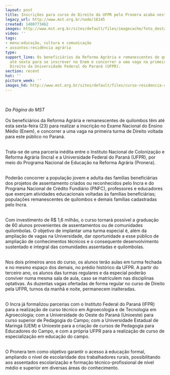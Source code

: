 ```yaml
---
layout: post
title: Inscrições para curso de Direito da UFPR pelo Pronera acaba nesta sexta
legacy_url: http://www.mst.org.br/node/16145
created: 1400773462
images: http://www.mst.org.br/sites/default/files/imagecache/foto_destaque/curso-residencia-agraria.jpg
video: ''
tags:
- menu:educação, cultura e comunicação
- assuntos:residência agrária
type: 
support_line: Os beneficiários da Reforma Agrária e remanescentes de quilombos têm
  até sexta para se inscrever no Enem e concorrer a uma vaga na primeira turma de
  Direito da Universidade Federal do Paraná (UFPR).
section: recent
hat: ''
picture_week: ''
images_hd: http://www.mst.org.br/sites/default/files/curso-residencia-agraria.jpg
---
```

<p>&nbsp;</p><p><em>Da Página do MST<br></em><br>Os beneficiários da Reforma Agrária e remanescentes de quilombos têm até esta sexta-feira (23) para realizar a inscrição no Exame Nacional do Ensino Médio (Enem), e concorrer a uma vaga na primeira turma de Direito voltada para este público no Paraná.</p><p><br>Trata-se de uma parceria inédita entre o Instituto Nacional de Colonização e Reforma Agrária (Incra) e a Universidade Federal do Paraná (UFPR), por meio do Programa Nacional de Educação na Reforma Agrária (Pronera).&nbsp;</p><p><br>Poderão concorrer a população jovem e adulta das famílias beneficiárias dos projetos de assentamento criados ou reconhecidos pelo Incra e do Programa Nacional de Crédito Fundiário (PNFC), professores e educadores que exerçam atividades educacionais voltadas às famílias beneficiárias; populações remanescentes de quilombos e demais famílias cadastradas pelo Incra.</p><p><br>Com investimento de R$ 1,6 milhão, o curso tornará possível a graduação de 60 alunos provenientes de assentamentos ou de comunidades quilombolas. O objetivo de implantar uma turma especial é, além da ampliação de vagas na Universidade, dar oportunidade a esse público de ampliação de conhecimentos técnicos e o consequente desenvolvimento sustentado e integral das comunidades assentadas e quilombolas.</p><p><br>Nos dois primeiros anos do curso, os alunos terão aulas em turma fechada e no mesmo espaço dos demais, no prédio histórico da UFPR. A partir do terceiro ano, os alunos das turmas regulares e da especial poderão conviver numa mesma sala de aula, caso se matriculem nas disciplinas optativas. As duzentas vagas ofertadas de forma regular no curso de Direito pela UFPR, turnos da manhã e noite, permanecem inalteradas.</p><p><br>O Incra já formalizou parcerias com o Instituto Federal do Paraná (IFPR) para a realização de curso técnico em Agroecologia e de Tecnologia em Agroecologia; com a Universidade do Oeste do Paraná (Unioeste) para curso superior de Pedagogia do Campo; com a Universidade Estadual de Maringá (UEM) e Unioeste para a criação de cursos de Pedagogia para Educadores do Campo, e com a própria UFPR para a realização de curso de especialização em educação do campo.</p><p><br>O Pronera tem como objetivo garantir o acesso à educação formal, ampliando o nível de escolaridade dos trabalhadores rurais, possibilitando aos assentados escolarização e formação técnico-profissional de nível médio e superior em diversas áreas do conhecimento.<br>&nbsp;</p><div>&nbsp;</div>

